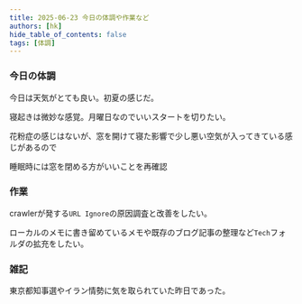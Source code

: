```yaml
---
title: 2025-06-23 今日の体調や作業など
authors: [hk]
hide_table_of_contents: false
tags: [体調]
---
```


### 今日の体調

今日は天気がとても良い。初夏の感じだ。

寝起きは微妙な感覚。月曜日なのでいいスタートを切りたい。

<!-- truncate -->

花粉症の感じはないが、窓を開けて寝た影響で少し悪い空気が入ってきている感じがあるので

睡眠時には窓を閉める方がいいことを再確認


### 作業

crawlerが発する`URL Ignore`の原因調査と改善をしたい。

ローカルのメモに書き留めているメモや既存のブログ記事の整理など`Tech`フォルダの拡充をしたい。


### 雑記

東京都知事選やイラン情勢に気を取られていた昨日であった。